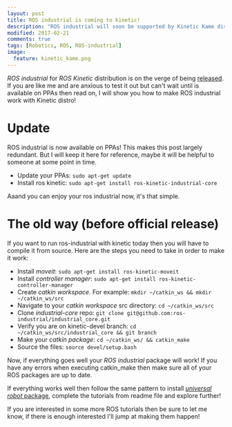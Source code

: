 ```yaml
---
layout: post
title: ROS industrial is coming to kinetic!
description: "ROS industrial will soon be supported by Kinetic Kame distribution. This tutorial will show how to install it"
modified: 2017-02-21
comments: true
tags: [Robotics, ROS, ROS-industrial]
image:
  feature: kinetic_kame.png
---
```


*ROS industrial* for *ROS Kinetic* distribution is on the verge of being [released](https://github.com/ros-industrial/industrial_core/commits/kinetic-devel). If you are like me and are anxious to test it out but can't wait until is available on PPAs then read on, I will show you how to make ROS industrial work with Kinetic distro!

<!-- more -->

# Update

ROS industrial is now available on PPAs!  This makes this post largely redundant. But I will keep it here for reference, maybe it will be helpful to someone at some point in time.

* Update your PPAs: `sudo apt-get update`
* Install ros kinetic: `sudo apt-get install ros-kinetic-industrial-core`

Aaand you can enjoy your ros industrial now, it's that simple.

# The old way (before official release)
If you want to run ros-industrial with kinetic today then you will have to compile it from source. Here are the steps you need to take in order to make it work:

* Install *moveit*: `sudo apt-get install ros-kinetic-moveit`
* Install *controller manager*: `sudo apt-get install ros-kinetic-controller-manager`
* Create *catkin workspace*. For example: `mkdir ~/catkin_ws && mkdir ~/catkin_ws/src`
* Navigate to your *catkin workspace* src directory: `cd ~/catkin_ws/src`
* Clone *industrial-core* repo: `git clone git@github.com:ros-industrial/industrial_core.git`
* Verify you are on kinetic-devel branch: `cd ~/catkin_ws/src/industrial_core && git branch`
* Make your *catkin package*: `cd ~/catkin_ws/ && catkin_make`
* Source the files: `source devel/setup.bash`

Now, if everything goes well your *ROS industrial* package will work! If you have any errors when executing catkin_make
then make sure all of your ROS packages are up to date.

If everything works well then follow the same pattern to install [*universal robot* package](https://github.com/ros-industrial/universal_robot),
complete the tutorials from readme file and explore further!

If you are interested in some more ROS tutorials then be sure to let me know, if there is enough interested I'll jump at making them happen!
